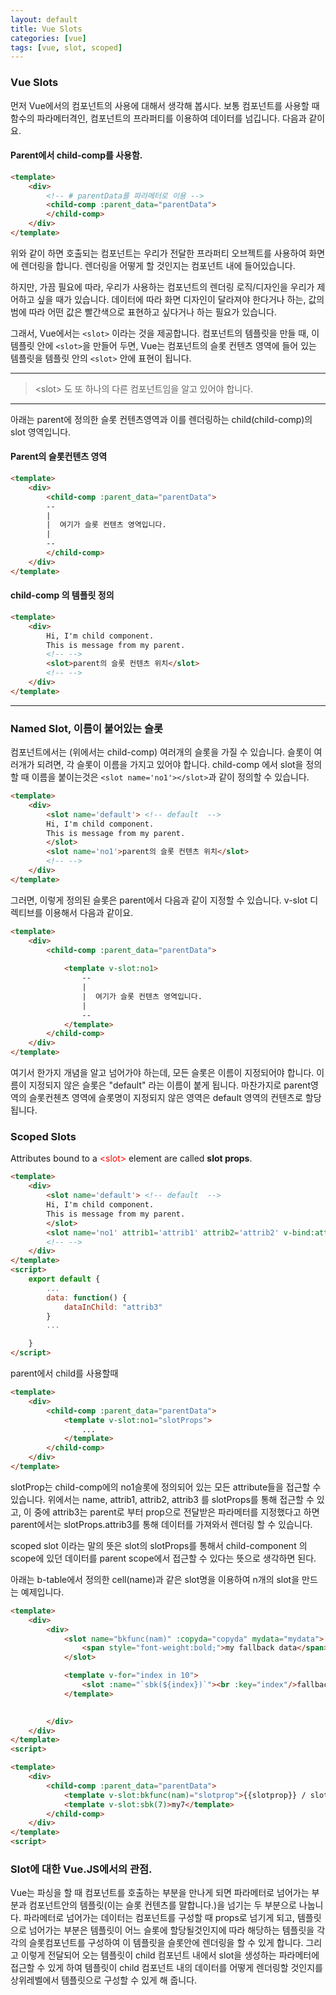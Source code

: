 ```yaml
---
layout: default 
title: Vue Slots
categories: [vue]
tags: [vue, slot, scoped]
---
```


### Vue Slots

먼저 Vue에서의 컴포넌트의 사용에 대해서 생각해 봅시다. 보통 컴포넌트를 사용할 때 함수의 파라메터격인, 컴포넌트의 프라퍼티를 이용하여 데이터를 넘깁니다. 다음과 같이요.

#### Parent에서 child-comp를 사용함.

```html
<template>
    <div>
        <!-- # parentData를 파라메터로 이용 -->
        <child-comp :parent_data="parentData"> 
        </child-comp>
    </div>
</template>
```

위와 같이 하면 호출되는 컴포넌트는 우리가 전달한 프라퍼티 오브젝트를 사용하여 화면에 렌더링을 합니다. 렌더링을 어떻게 할 것인지는 컴포넌트 내에 들어있습니다.

하지만, 가끔 필요에 따라, 우리가 사용하는 컴포넌트의 렌더링 로직/디자인을 우리가 제어하고 싶을 때가 있습니다. 
데이터에 따라 화면 디자인이 달라져야 한다거나 하는, 값의 범에 따라 어떤 값은 빨간색으로 표현하고 싶다거나 하는 필요가 있습니다. 

그래서, Vue에서는 `<slot>` 이라는 것을 제공합니다. 컴포넌트의 템플릿을 만들 때, 이 템플릿 안에 `<slot>`을 만들어 두면, Vue는 컴포넌트의 슬롯 컨텐츠 영역에 들어 있는 템플릿을 템플릿 안의 `<slot>` 안에 표현이 됩니다.

---  
>\<slot> 도 또 하나의 다른 컴포넌트임을 알고 있어야 합니다.
---

아래는 parent에 정의한 슬롯 컨텐츠영역과 이를 렌더링하는 child(child-comp)의 slot 영역입니다.
#### Parent의 슬롯컨텐츠 영역

```html
<template>
    <div>
        <child-comp :parent_data="parentData">
        --
        |  
        |  여기가 슬롯 컨텐츠 영역입니다.
        |
        --    
        </child-comp>
    </div>
</template>
```

#### child-comp 의 템플릿 정의

```html
<template>
    <div>
        Hi, I'm child component. 
        This is message from my parent.
        <!-- -->
        <slot>parent의 슬롯 컨텐츠 위치</slot>  
        <!-- -->
    </div>
</template>
```
---
### Named Slot, 이름이 붙어있는 슬롯


컴포넌트에서는 (위에서는 child-comp) 여러개의 슬롯을 가질 수 있습니다. 슬롯이 여러개가 되려면, 각 슬롯이 이름을 가지고 있어야 합니다. child-comp 에서 slot을 정의할 때 이름을 붙이는것은 `<slot name='no1'></slot>`과 같이 정의할 수 있습니다.

```html
<template>
    <div>
        <slot name='default'> <!-- default  -->
        Hi, I'm child component. 
        This is message from my parent.
        </slot>
        <slot name='no1'>parent의 슬롯 컨텐츠 위치</slot>  
        <!-- -->
    </div>
</template>
```

그러면, 이렇게 정의된 슬롯은 parent에서 다음과 같이 지정할 수 있습니다. v-slot 디렉티브를 이용해서 다음과 같이요.


```html
<template>
    <div>
        <child-comp :parent_data="parentData">
            
            <template v-slot:no1>
                --
                |  
                |  여기가 슬롯 컨텐츠 영역입니다.
                |
                --
            </template>
        </child-comp>
    </div>
</template>
```

여기서 한가지 개념을 알고 넘어가야 하는데, 모든 슬롯은 이름이 지정되어야 합니다. 이름이 지정되지 않은 슬롯은 "default" 라는 이름이 붙게 됩니다. 마찬가지로 parent영역의 슬롯컨첸츠 영역에 슬롯명이 지정되지 않은 영역은 default 영역의 컨텐츠로 할당됩니다.

### Scoped Slots

Attributes bound to a <span style="color:red;">\<slot></span> element are called <span style="font-weight:bold;">slot props</span>. 

```html
<template>
    <div>
        <slot name='default'> <!-- default  -->
        Hi, I'm child component. 
        This is message from my parent.
        </slot>
        <slot name='no1' attrib1='attrib1' attrib2='attrib2' v-bind:attrib3="dataFromParentProp" >parent의 슬롯 컨텐츠 위치</slot>  
        <!-- -->
    </div>
</template>
<script>
    export default {
        ...
        data: function() {
            dataInChild: "attrib3"
        }
        ...

    }
</script>
```

parent에서 child를 사용할때 

```html
<template>
    <div>
        <child-comp :parent_data="parentData">
            <template v-slot:no1="slotProps">
                ...
            </template>
        </child-comp>
    </div>
</template>
```

slotProp는 child-comp에의 no1슬롯에 정의되어 있는 모든 attribute들을 접근할 수 있습니다. 위에서는 name, attrib1, attrib2, attrib3 를 slotProps를 통해 접근할 수 있고, 이 중에 attrib3는 parent로 부터 prop으로 전달받은 파라메터를 지정했다고 하면 parent에서는 slotProps.attrib3를 통해 데이터를 가져와서 렌더링 할 수 있습니다. 

scoped slot 이라는 말의 뜻은 slot의 slotProps를 통해서 child-component 의 scope에 있던 데이터를 parent scope에서 접근할 수 있다는 뜻으로 생각하면 된다.

아래는 b-table에서 정의한 cell(name)과 같은 slot명을 이용하여 n개의 slot을 만드는 예제입니다.

```html
<template>
    <div>
        <div>
            <slot name="bkfunc(nam)" :copyda="copyda" mydata="mydata">
                <span style="font-weight:bold;">my fallback data</span>
            </slot>

            <template v-for="index in 10">
                <slot :name="`sbk(${index})`"><br :key="index"/>fallback for {{index}} </slot>
            </template>

            
        </div>
    </div>
</template>
<script>
```

```html
<template>
    <div>
        <child-comp :parent_data="parentData">
            <template v-slot:bkfunc(nam)="slotprop">{{slotprop}} / slot content for header from parent </template>
            <template v-slot:sbk(7)>my7</template>
        </child-comp>
    </div>
</template>
<script>
```


### Slot에 대한 Vue.JS에서의 관점.

Vue는 파싱을 할 때 컴포넌트를 호출하는 부분을 만나게 되면 파라메터로 넘어가는 부분과 컴포넌트안의 템플릿(이는 슬롯 컨텐츠를 말합니다.)을 넘기는 두 부분으로 나눕니다. 파라메터로 넘어가는 데이터는 컴포넌트를 구성할 때 props로 넘기게 되고, 템플릿으로 넘어가는 부분은 템플릿이 어느 슬롯에 할당될것인지에 따라 해당하는 템플릿을 각각의 슬롯컴포넌트를 구성하여 이 템플릿을 슬롯안에 렌더링을 할 수 있게 합니다. 그리고 이렇게 전달되어 오는 템플릿이 child 컴포넌트 내에서 slot을 생성하는 파라메터에 접근할 수 있게 하여 템플릿이 child 컴포넌트 내의 데이터를 어떻게 렌더링할 것인지를 상위레벨에서 템플릿으로 구성할 수 있게 해 줍니다.
